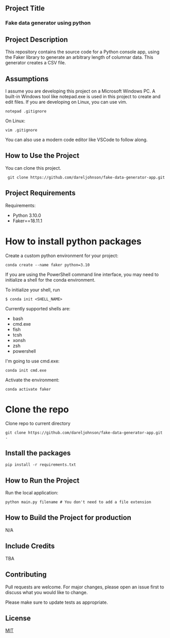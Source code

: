## Project Title

### Fake data generator using python

## Project Description

This repository contains the source code for a Python console app, using the Faker library to generate an arbitrary length of columnar data. This generator creates a CSV file.

## Assumptions

I assume you are developing this project on a Microsoft Windows PC. A built-in Windows tool like notepad.exe is used in this project to create and edit files. If you are developing on Linux, you can use vim.

```
notepad .gitignore
```

On Linux:

```
vim .gitignore
```


You can also use a modern code editor like VSCode to follow along.


## How to Use the Project

You can clone this project.

```
 git clone https://github.com/dareljohnson/fake-data-generator-app.git
```


## Project Requirements

Requirements:

- Python 3.10.0
- Faker==18.11.1

# How to install python packages

Create a custom python environment for your project:

```
conda create --name faker python=3.10
```

If you are using the PowerShell command line interface, you may need to initialize a shell for the conda environment.

To initialize your shell, run

    $ conda init <SHELL_NAME>

Currently supported shells are:
  - bash
  - cmd.exe
  - fish
  - tcsh
  - xonsh
  - zsh
  - powershell
  
  
I'm going to use cmd.exe:

```
conda init cmd.exe
```

Activate the environment:

```
conda activate faker
```

# Clone the repo

Clone repo to current directory

```
git clone https://github.com/dareljohnson/fake-data-generator-app.git .
```

## Install the packages

```
pip install -r requirements.txt
```

## How to Run the Project

Run the local application:

```
python main.py filename # You don't need to add a file extension
```


## How to Build the Project for production

N/A

## Include Credits

TBA

## Contributing

Pull requests are welcome. For major changes, please open an issue first
to discuss what you would like to change.

Please make sure to update tests as appropriate.

## License
[MIT](https://choosealicense.com/licenses/mit/)

